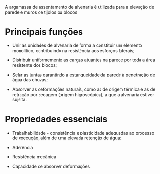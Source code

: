 A argamassa de assentamento de alvenaria é utilizada para a elevação de parede e muros de tijolos ou blocos

# Principais funções

- Unir as unidades de alvenaria de forma a constituir um elemento monolítico, contribuindo na resistência aos esforços laterais;
- Distribuir uniformemente as cargas atuantes na parede por toda a área resistente dos blocos;
- Selar as juntas garantindo a estanqueidade da parede à penetração de água das chuvas;
- Absorver as deformações naturais, como as de origem térmica e as de retração por secagem (origem higroscópica), a que a alvenaria estiver sujeita.

# Propriedades essenciais

- Trabalhabilidade - consistência e plasticidade adequadas ao processo de execução, além de uma elevada retenção de água;
- Aderência
- Resistência mecânica
- Capacidade de absorver deformações

